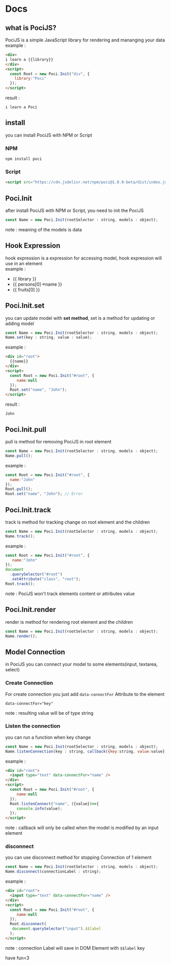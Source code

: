 # Docs
## what is PociJS?
PociJS is a simple JavaScript library for rendering and mananging your data   
example :
```html
<div>
i learn a {{library}}
</div>
<script>
  const Root = new Poci.Init("div", {
    library:"Poci"
  });
</script>
```  
result :
```
i learn a Poci
```

## install
you can install PociJS with NPM or Script  
### NPM
```
npm install poci
```

### Script
```html
<script src="https://cdn.jsdelivr.net/npm/poci@1.0.0-beta/dist/index.js"></script>
```

## Poci.Init
after install PociJS with NPM or Script, you need to init the PociJS   
```js
const Name = new Poci.Init(rootSelector : string, models : object);
```  
note : meaning of the models is data  

## Hook Expression
hook expression is a expression for accessing model, hook expression will use in an element   
example :
- {{ library }}
- {{ persons[0]->name }}
- {{ fruits[0] }}  

## Poci.Init.set
you can update model with **set method**, set is a method for updating or adding model  
```js
const Name = new Poci.Init(rootSelector : string, models : object);
Name.set(key : string, value : value);
```  
example :
```html
<div id="root">
  {{name}}
</div>
<script>
  const Root = new Poci.Init("#root", {
     name:null
  });
  Root.set("name", "John");
</script>
```  
result :
```
John
```  

## Poci.Init.pull
pull is method for removing PociJS in root element  
```js
const Name = new Poci.Init(rootSelector : string, models : object);
Name.pull();
```  
example :
```js
const Root = new Poci.Init("#root", {
  name:"John"
});
Root.pull();
Root.set("name", "John"); // Error
```

## Poci.Init.track
track is method for tracking change on root element and the children   
```js
const Name = new Poci.Init(rootSelector : string, models : object);
Name.track();
```  
example :  
```js
const Root = new Poci.Init("#root", {
   name:"John"
});
document
  .querySelector("#root")
  .setAttribute("class", "root");
Root.track();
```  
note : PociJS won't track elements content or attributes value

## Poci.Init.render
render is method for rendering root element and the children   
```js
const Name = new Poci.Init(rootSelector : string, models : object);
Name.render();
```  

## Model Connection
in PociJS you can connect your model to some elements(input, textarea, select)  
### Create Connection
For create connection you just add ```data-connectFor``` Attribute to the element  
```
data-connectFor="key"
```   
note : resulting value will be of type string

### Listen the connection
you can run a function when key change  
```js
const Name = new Poci.Init(rootSelector : string, models : object);
Name.listenConnection(key : string, callback({key:string, value:value}) : function);
```  
example :  
```html
<div id="root">
  <input type="text" data-connectFor="name" />
</div>
<script>
  const Root = new Poci.Init("#root", {
     name:null
  });
  Root.listenConnect("name", ({value})=>{
     console.info(value);
  });
</script>
```  
note : callback will only be called when the model is modified by an input element

### disconnect
you can use disconnect method for stopping Connection of 1 element   
```js
const Name = new Poci.Init(rootSelector : string, models : object);
Name.disconnect(connectionLabel : string);
```  
example :  
```html
<div id="root">
  <input type="text" data-connectFor="name" />
</div>
<script>
  const Root = new Poci.Init("#root", {
     name:null
  });
  Root.disconnect(
   document.querySelector("input").$$label
  );
</script>
```  
note : connection Label will save in DOM Element with ```$$label``` key

have fun<3
